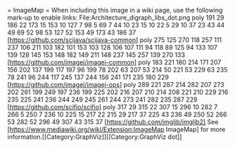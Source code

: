 = ImageMap =
When including this image in a wiki page, use the following mark-up to enable links:
 <nowiki>
<imagemap>
File:Architecture_digraph_libs_dot.png
poly 191 29 186 22 173 15 153 10 127 7 98 5 69 7 44 10 23 15 10 22 5 29 10 37 23 43 44 49 69 52 98 53 127 52 153 49 173 43 186 37 [https://github.com/scijava/scijava-common]
poly 275 125 270 118 257 111 237 106 211 103 182 101 153 103 128 106 107 111 94 118 89 125 94 133 107 139 128 145 153 148 182 149 211 148 237 145 257 139 270 133 [https://github.com/imagej/imagej-common]
poly 183 221 180 214 171 207 156 202 137 199 117 197 96 199 78 202 63 207 53 214 50 221 53 229 63 235 78 241 96 244 117 245 137 244 156 241 171 235 180 229 [https://github.com/imagej/imagej-ops]
poly 289 221 287 214 282 207 273 202 261 199 249 197 236 199 225 202 216 207 210 214 208 221 210 229 216 235 225 241 236 244 249 245 261 244 273 241 282 235 287 229 [https://github.com/scifio/scifio]
poly 317 29 315 22 307 15 296 10 282 7 266 5 250 7 236 10 225 15 217 22 215 29 217 37 225 43 236 49 250 52 266 53 282 52 296 49 307 43 315 37 [https://github.com/imglib/imglib2]</imagemap>
</nowiki>
See [https://www.mediawiki.org/wiki/Extension:ImageMap ImageMap] for more information.[[Category:GraphViz]][[Category:GraphViz dot]]
